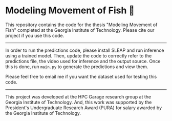 # Modeling Movement of Fish 🐡

This repository contains the code for the thesis "Modeling Movement of Fish" completed at the Georgia Institute of Technology. Please cite our project if you use this code.

---
In order to run the predictions code, please install SLEAP and run inference using a trained model. Then, update the code to correctly refer to the predictions file, the video used for inference and the output source. Once this is done, run `main.py` to generate the predictions and view them.

Please feel free to email me if you want the dataset used for testing this code.

---

This project was developed at the HPC Garage research group at the Georgia Institute of Technology. And, this work was supported by the President's Undergraduate Research Award (PURA) for salary awarded by the Georgia Institute of Technology.

